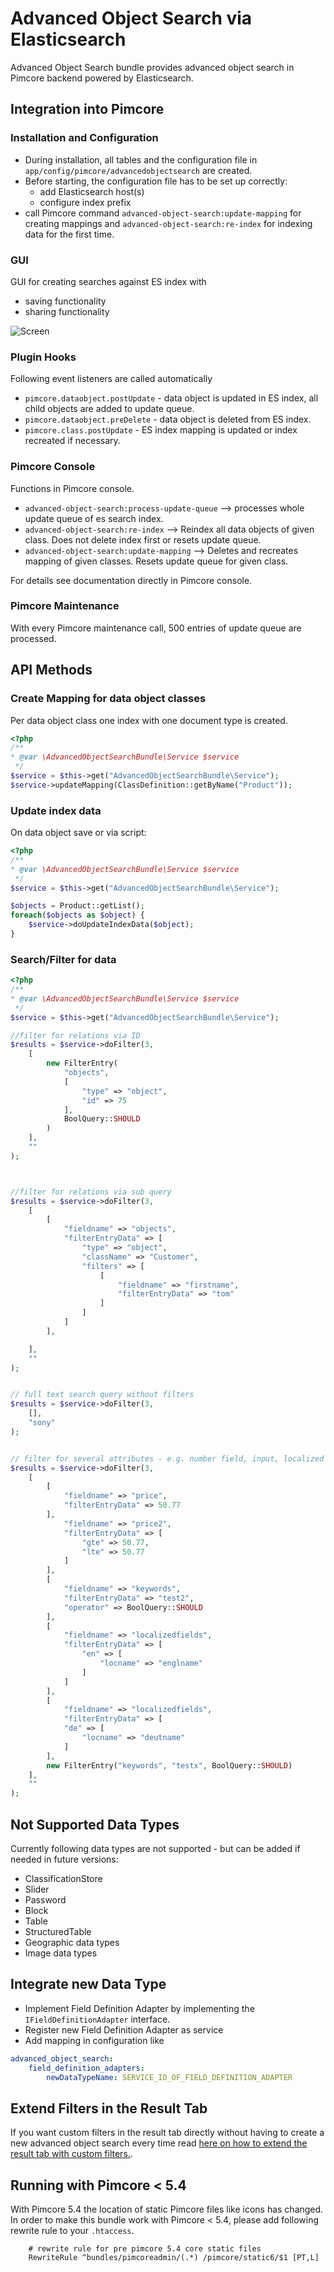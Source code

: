 # Advanced Object Search via Elasticsearch

Advanced Object Search bundle provides advanced object search in 
Pimcore backend powered by Elasticsearch. 

## Integration into Pimcore

### Installation and Configuration
- During installation, all tables and the configuration file in `app/config/pimcore/advancedobjectsearch` are created. 
- Before starting, the configuration file has to be set up correctly: 
  - add Elasticsearch host(s)
  - configure index prefix
- call Pimcore command `advanced-object-search:update-mapping` for creating mappings and `advanced-object-search:re-index` for indexing data for the first time. 


### GUI
GUI for creating searches against ES index with
- saving functionality
- sharing functionality

![Screen](./doc/img/screen.jpg)


### Plugin Hooks
Following event listeners are called automatically
- `pimcore.dataobject.postUpdate` - data object is updated in ES index, all child objects are added to update queue.
- `pimcore.dataobject.preDelete`  - data object is deleted from ES index.
- `pimcore.class.postUpdate`  - ES index mapping is updated or index recreated if necessary.

### Pimcore Console
Functions in Pimcore console.
- `advanced-object-search:process-update-queue` --> processes whole update queue of es search index.
- `advanced-object-search:re-index` --> Reindex all data objects of given class. Does not delete index first or resets update queue.
- `advanced-object-search:update-mapping` --> Deletes and recreates mapping of given classes. Resets update queue for given class.

For details see documentation directly in Pimcore console.


### Pimcore Maintenance
With every Pimcore maintenance call, 500 entries of update queue are processed.


## API Methods

### Create Mapping for data object classes

Per data object class one index with one document type is created.
```php
<?php
/**
* @var \AdvancedObjectSearchBundle\Service $service
 */
$service = $this->get("AdvancedObjectSearchBundle\Service");
$service->updateMapping(ClassDefinition::getByName("Product"));
```


### Update index data

On data object save or via script:
```php
<?php
/**
* @var \AdvancedObjectSearchBundle\Service $service
 */
$service = $this->get("AdvancedObjectSearchBundle\Service");

$objects = Product::getList();
foreach($objects as $object) {
    $service->doUpdateIndexData($object);
}

```

### Search/Filter for data

```php
<?php
/**
* @var \AdvancedObjectSearchBundle\Service $service
 */
$service = $this->get("AdvancedObjectSearchBundle\Service");

//filter for relations via ID
$results = $service->doFilter(3,
    [
        new FilterEntry(
            "objects",
            [
                "type" => "object",
                "id" => 75
            ],
            BoolQuery::SHOULD
        )
    ],
    ""
);



//filter for relations via sub query
$results = $service->doFilter(3,
    [
        [
            "fieldname" => "objects",
            "filterEntryData" => [
                "type" => "object",
                "className" => "Customer",
                "filters" => [
                    [
                        "fieldname" => "firstname",
                        "filterEntryData" => "tom"
                    ]
                ]
            ]
        ],

    ],
    ""
);


// full text search query without filters
$results = $service->doFilter(3,
    [],
    "sony"
);


// filter for several attributes - e.g. number field, input, localized fields
$results = $service->doFilter(3,
    [
        [
            "fieldname" => "price",
            "filterEntryData" => 50.77
        ],
            "fieldname" => "price2",
            "filterEntryData" => [
                "gte" => 50.77,
                "lte" => 50.77
            ]
        ],
        [
            "fieldname" => "keywords",
            "filterEntryData" => "test2",
            "operator" => BoolQuery::SHOULD
        ],
        [
            "fieldname" => "localizedfields",
            "filterEntryData" => [
                "en" => [
                    "locname" => "englname"
                ]
            ]
        ],
        [
            "fieldname" => "localizedfields",
            "filterEntryData" => [
            "de" => [
                "locname" => "deutname"
            ]
        ],
        new FilterEntry("keywords", "testx", BoolQuery::SHOULD)
    ],
    ""
);

```


## Not Supported Data Types
Currently following data types are not supported - but can be added if needed in future versions: 
- ClassificationStore
- Slider
- Password
- Block
- Table
- StructuredTable
- Geographic data types
- Image data types



## Integrate new Data Type

- Implement Field Definition Adapter by implementing the `IFieldDefinitionAdapter` interface. 
- Register new Field Definition Adapter as service
- Add mapping in configuration like 
```yml
advanced_object_search: 
    field_definition_adapters:
        newDataTypeName: SERVICE_ID_OF_FIELD_DEFINITION_ADAPTER
``` 

## Extend Filters in the Result Tab

If you want custom filters in the result tab directly without having to create a new advanced object search every time
read [here on how to extend the result tab with custom filters.](./doc/01_Extending_Filters.md).

## Running with Pimcore < 5.4
With Pimcore 5.4 the location of static Pimcore files like icons has changed. In order to make this bundle work 
with Pimcore < 5.4, please add following rewrite rule to your `.htaccess`.
```
    # rewrite rule for pre pimcore 5.4 core static files
    RewriteRule ^bundles/pimcoreadmin/(.*) /pimcore/static6/$1 [PT,L]
``` 

